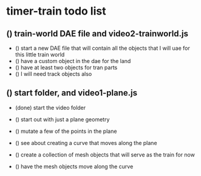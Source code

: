 # timer-train todo list

## () train-world DAE file and video2-trainworld.js
* () start a new DAE file that will contain all the objects that I will uae for this little train world
* () have a custom object in the dae for the land
* () have at least two objects for tran parts
* () I will need track objects also

## () start folder, and video1-plane.js
* (done) start the video folder

* () start out with just a plane geometry
* () mutate a few of the points in the plane
* () see about creating a curve that moves along the plane

* () create a collection of mesh objects that will serve as the train for now
* () have the mesh objects move along the curve


